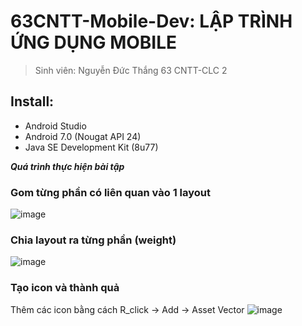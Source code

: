 # 63CNTT-Mobile-Dev: LẬP TRÌNH ỨNG DỤNG MOBILE
> Sinh viên: Nguyễn Đức Thắng 63 CNTT-CLC 2
 ## Install:
 - Android Studio
 - Android 7.0 (Nougat API 24)
 - Java SE Development Kit (8u77)

 ***Quá trình thực hiện bài tập***
 ### Gom từng phần có liên quan vào 1 layout
 ![image](https://cdn.discordapp.com/attachments/1021667948542312452/1155488159887544370/Khong_Co_Tieu_e350_20230924195654.png)

 ### Chia layout ra từng phần (weight)
 ![image](https://cdn.discordapp.com/attachments/1021667948542312452/1155488173674201118/Khong_Co_Tieu_e351_20230924195637.png)

 ### Tạo icon và thành quả
 Thêm các icon bằng cách R_click -> Add -> Asset Vector
 ![image](https://cdn.discordapp.com/attachments/1023849047045447700/1155480862167670866/image.png)



